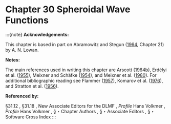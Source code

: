 # Chapter 30 Spheroidal Wave Functions

:::{note}
**Acknowledgements:**

This chapter is based in part on Abramowitz and Stegun ([1964](./bib/index.html#bib24 "Handbook of Mathematical Functions with Formulas, Graphs, and Mathematical Tables"), Chapter 21) by A. N. Lowan.

**Notes:**

The main references used in writing this chapter are Arscott ([1964b](./bib/index.html#bib142 "Periodic Differential Equations. An Introduction to Mathieu, Lamé, and Allied Functions")), Erdélyi et al. ([1955](./bib/E.html#bib755 "Higher Transcendental Functions. Vol. III")), Meixner and Schäfke ([1954](./bib/M.html#bib1598 "Mathieusche Funktionen und Sphäroidfunktionen mit Anwendungen auf physikalische und technische Probleme")), and Meixner et al. ([1980](./bib/M.html#bib1599 "Mathieu Functions and Spheroidal Functions and Their Mathematical Foundations: Further Studies")). For additional bibliographic reading see Flammer ([1957](./bib/F.html#bib807 "Spheroidal Wave Functions")), Komarov et al. ([1976](./bib/K.html#bib1319 "Sferoidalnye i kulonovskie sferoidalnye funktsii")), and Stratton et al. ([1956](./bib/S.html#bib2176 "Spheroidal Wave Functions: Including Tables of Separation Constants and Coefficients")).

**Referenced by:**

§31.12 , §31.18 , New Associate Editors for the DLMF , *Profile* Hans Volkmer , *Profile* Hans Volkmer , § ‣ Chapter Authors , § ‣ Associate Editors , § ‣ Software Cross Index
:::
